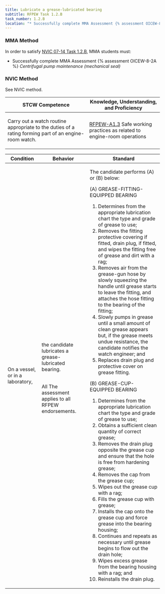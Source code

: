 ```yaml
---
title: Lubricate a grease-lubricated bearing
subtitle: RFPEW Task 1.2.B 
task_number: 1.2.B
location: "* Successfully complete MMA Assessment {% assessment OICEW-8-2A %} *Centrifugal pump maintenance (mechanical seal)*" 
---
```



### MMA Method

In order to satisfy  [NVIC 07-14  Task  1.2.B]({{site.baseurl}}/assets/images/nvic-07-14.pdf), MMA students must:

* Successfully complete MMA Assessment {% assessment OICEW-8-2A %} *Centrifugal pump maintenance (mechanical seal)*


### NVIC Method

<a onclick="togglevisibility('nvic_methods')" >See NVIC method.</a>

<div id='nvic_methods' class='hide'>

<table>
<thead>
<tr>
<th class='forty'> STCW Competence </th>
<th class='sixty'> Knowledge, Understanding, and Proficiency </th>
</tr>
</thead>




<tbody>
<tr><td markdown='1'>

Carry out a watch routine appropriate to the duties of a rating forming part of an engine-room watch.

</td><td markdown='1'>

[RFPEW-A1.3](../../tables/34.html#RFPEW-A1.3) Safe working practices as related to engine-room operations

</td></tr>


</tbody>
</table>


<table>
<thead>
<tr><th class='twenty'>  Condition </th><th class='twenty'> Behavior </th><th  class='sixty'>Standard </th></tr>
</thead>
<tbody >



<tr><td markdown='1'>

On a vessel, or in a laboratory,

</td><td markdown='1'>

the candidate lubricates a grease- lubricated bearing.

<br>

<div class="tooltip">All
<span class="tooltiptext">
The assessment applies to all RFPEW endorsements.
</span>
</div>


</td><td markdown='1'>

The candidate performs (A) or (B) below: 

(A) GREASE-FITTING-EQUIPPED BEARING

1. Determines from the appropriate lubrication chart the type and grade of grease to use;
2. Removes the fitting protective covering if fitted, drain plug, if fitted, and wipes the fitting free of grease and dirt with a rag;
3. Removes air from the grease-gun hose by slowly squeezing the handle until grease starts to leave the fitting, and attaches the hose fitting to the bearing of the fitting;
4. Slowly pumps in grease until a small amount of clean grease appears but, if the grease meets undue resistance, the candidate notifies the watch engineer; and
5. Replaces drain plug and protective cover on grease fitting. 

(B) GREASE-CUP-EQUIPPED BEARING

1. Determines from the appropriate lubrication chart the type and grade of grease to use;
2. Obtains a sufficient clean quantity of correct grease;
3. Removes the drain plug opposite the grease cup and ensure that the hole is free from hardening grease;
4. Removes the cap from the grease cup;
5. Wipes out the grease cup with a rag;
6. Fills the grease cup with grease;
7. Installs the cap onto the grease cup and force grease into the bearing housing;
8. Continues and repeats as necessary until grease begins to flow out the drain hole;
9. Wipes excess grease from the bearing housing with a rag; and
10. Reinstalls the drain plug.

</td></tr>
</tbody>
</table>
</div>
